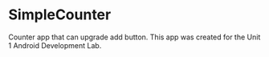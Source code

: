 # SimpleCounter

Counter app that can upgrade add button.
This app was created for the Unit 1 Android Development Lab.
